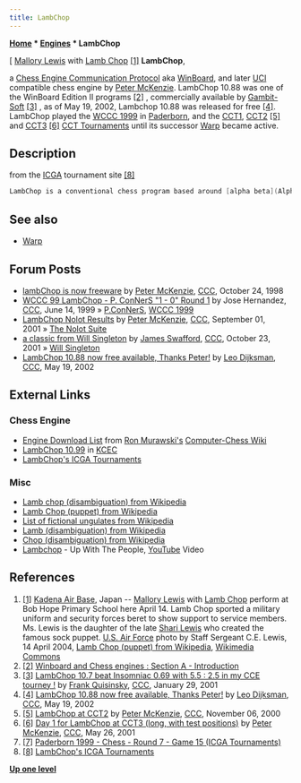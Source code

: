 ```yaml
---
title: LambChop
---
```

**[Home](Home "Home") \* [Engines](Engines "Engines") \* LambChop**



[ [Mallory Lewis](https://en.wikipedia.org/wiki/Mallory_Lewis) with [Lamb Chop](https://en.wikipedia.org/wiki/Lamb_Chop_%28puppet%29) <a id="cite-note-1" href="#cite-ref-1">[1]</a>
**LambChop**,  

a [Chess Engine Communication Protocol](Chess_Engine_Communication_Protocol "Chess Engine Communication Protocol") aka [WinBoard](WinBoard "WinBoard"), and later [UCI](UCI "UCI") compatible chess engine by [Peter McKenzie](Peter_McKenzie "Peter McKenzie"). 
LambChop 10.88 was one of the WinBoard Edition II programs <a id="cite-note-2" href="#cite-ref-2">[2]</a> , commercially available by [Gambit-Soft](index.php?title=Gambit-Soft&action=edit&redlink=1 "Gambit-Soft (page does not exist)") <a id="cite-note-3" href="#cite-ref-3">[3]</a> , as of May 19, 2002, Lambchop 10.88 was released for free <a id="cite-note-4" href="#cite-ref-4">[4]</a>. LambChop played the [WCCC 1999](WCCC_1999 "WCCC 1999") in [Paderborn](https://en.wikipedia.org/wiki/Paderborn), and the [CCT1](CCT1 "CCT1"), [CCT2](CCT2 "CCT2") <a id="cite-note-5" href="#cite-ref-5">[5]</a> and [CCT3](CCT3 "CCT3") <a id="cite-note-6" href="#cite-ref-6">[6]</a> [CCT Tournaments](CCT_Tournaments "CCT Tournaments") until its successor [Warp](Warp "Warp") became active. 



## Description


from the [ICGA](ICGA "ICGA") tournament site <a id="cite-note-8" href="#cite-ref-8">[8]</a>




```C++
LambChop is a conventional chess program based around [alpha beta](Alpha-Beta "Alpha-Beta") searching and [iterative deepening](Iterative_Deepening "Iterative Deepening"), plus the standard tricks such as [hash tables](Transposition_Table "Transposition Table"), [quiescence search](Quiescence_Search "Quiescence Search"), search [extensions](Extensions "Extensions") etc. LambChop can be grouped with those programs that use a combination of [recursive](Recursion "Recursion") [nullmove pruning](Null_Move_Pruning "Null Move Pruning") and full endpoint [evaluation](Evaluation "Evaluation"). Extensive use is made of [square control](Square_Control "Square Control") and [mobility](Mobility "Mobility") throughout the program which contributes to an active playing style. The overall design philosophy is focused on the accurate processing of each node as opposed to emphasizing a high [NPS](Nodes_per_Second "Nodes per Second") rate. 

```

## See also


* [Warp](Warp "Warp")


## Forum Posts


* [lambChop is now freeware](https://www.stmintz.com/ccc/index.php?id=30435) by [Peter McKenzie](Peter_McKenzie "Peter McKenzie"), [CCC](CCC "CCC"), October 24, 1998
* [WCCC 99 LambChop - P. ConNerS "1 - 0" Round 1](https://www.stmintz.com/ccc/index.php?id=55675) by Jose Hernandez, [CCC](CCC "CCC"), June 14, 1999 » [P.ConNerS](P.ConNerS "P.ConNerS"), [WCCC 1999](WCCC_1999 "WCCC 1999")
* [LambChop Nolot Results](https://www.stmintz.com/ccc/index.php?id=186795) by [Peter McKenzie](Peter_McKenzie "Peter McKenzie"), [CCC](CCC "CCC"), September 01, 2001 » [The Nolot Suite](The_Nolot_Suite "The Nolot Suite")
* [a classic from Will Singleton](https://www.stmintz.com/ccc/index.php?id=193995) by [James Swafford](James_Swafford "James Swafford"), [CCC](CCC "CCC"), October 23, 2001 » [Will Singleton](Will_Singleton "Will Singleton")
* [LambChop 10.88 now free available, Thanks Peter!](https://www.stmintz.com/ccc/index.php?id=230312) by [Leo Dijksman](Leo_Dijksman "Leo Dijksman"), [CCC](CCC "CCC"), May 19, 2002


## External Links


### Chess Engine


* [Engine Download List](http://www.computer-chess.org/doku.php?id=computer_chess:wiki:download:engine_download_list) from [Ron Murawski's](Ron_Murawski "Ron Murawski") [Computer-Chess Wiki](http://computer-chess.org/doku.php?id=home)
* [LambChop 10.99](http://kirill-kryukov.com/chess/kcec/cgi/engine_details.cgi?print=Details&eng=LambChop%2010.99#LambChop_10_99) in [KCEC](KCEC "KCEC")
* [LambChop's ICGA Tournaments](https://www.game-ai-forum.org/icga-tournaments/program.php?id=90)


### Misc


* [Lamb chop (disambiguation) from Wikipedia](https://en.wikipedia.org/wiki/Lamb_chop)
* [Lamb Chop (puppet) from Wikipedia](https://en.wikipedia.org/wiki/Lamb_Chop_%28puppet%29)
* [List of fictional ungulates from Wikipedia](https://en.wikipedia.org/wiki/List_of_fictional_ungulates)
* [Lamb (disambiguation) from Wikipedia](https://en.wikipedia.org/wiki/Lamb)
* [Chop (disambiguation) from Wikipedia](https://en.wikipedia.org/wiki/Chop)
* [Lambchop](https://en.wikipedia.org/wiki/Lambchop_%28band%29) - Up With The People, [YouTube](https://en.wikipedia.org/wiki/YouTube) Video


 
## References


1. <a id="cite-ref-1" href="#cite-note-1">[1]</a> [Kadena Air Base](https://en.wikipedia.org/wiki/Kadena_Air_Base), Japan -- [Mallory Lewis](https://en.wikipedia.org/wiki/Mallory_Lewis) with [Lamb Chop](https://en.wikipedia.org/wiki/Lamb_Chop_%28puppet%29) perform at Bob Hope Primary School here April 14. Lamb Chop sported a military uniform and security forces beret to show support to service members. Ms. Lewis is the daughter of the late [Shari Lewis](https://en.wikipedia.org/wiki/Shari_Lewis) who created the famous sock puppet. [U.S. Air Force](https://en.wikipedia.org/wiki/United_States_Air_Force) photo by Staff Sergeant C.E. Lewis, 14 April 2004, [Lamb Chop (puppet) from Wikipedia](https://en.wikipedia.org/wiki/Lamb_Chop_%28puppet%29), [Wikimedia Commons](https://en.wikipedia.org/wiki/Wikimedia_Commons)
2. <a id="cite-ref-2" href="#cite-note-2">[2]</a> [Winboard and Chess engines : Section A - Introduction](http://www.horizonchess.com/FAQ/Winboard/Winboard1.html)
3. <a id="cite-ref-3" href="#cite-note-3">[3]</a> [LambChop 10.7 beat Insomniac 0.69 with 5.5 : 2.5 in my CCE tourney !](https://www.stmintz.com/ccc/index.php?id=152500) by [Frank Quisinsky](Frank_Quisinsky "Frank Quisinsky"), [CCC](CCC "CCC"), January 29, 2001
4. <a id="cite-ref-4" href="#cite-note-4">[4]</a> [LambChop 10.88 now free available, Thanks Peter!](https://www.stmintz.com/ccc/index.php?id=230312) by [Leo Dijksman](Leo_Dijksman "Leo Dijksman"), [CCC](CCC "CCC"), May 19, 2002
5. <a id="cite-ref-5" href="#cite-note-5">[5]</a> [LambChop at CCT2](https://www.stmintz.com/ccc/index.php?id=136896) by [Peter McKenzie](Peter_McKenzie "Peter McKenzie"), [CCC](CCC "CCC"), November 06, 2000
6. <a id="cite-ref-6" href="#cite-note-6">[6]</a> [Day 1 for LambChop at CCT3 (long, with test positions)](https://www.stmintz.com/ccc/index.php?id=171889) by [Peter McKenzie](Peter_McKenzie "Peter McKenzie"), [CCC](CCC "CCC"), May 26, 2001
7. <a id="cite-ref-7" href="#cite-note-7">[7]</a> [Paderborn 1999 - Chess - Round 7 - Game 15 (ICGA Tournaments)](https://www.game-ai-forum.org/icga-tournaments/round.php?tournament=8&round=7&id=15)
8. <a id="cite-ref-8" href="#cite-note-8">[8]</a> [LambChop's ICGA Tournaments](https://www.game-ai-forum.org/icga-tournaments/program.php?id=90)

**[Up one level](Engines "Engines")**







 
